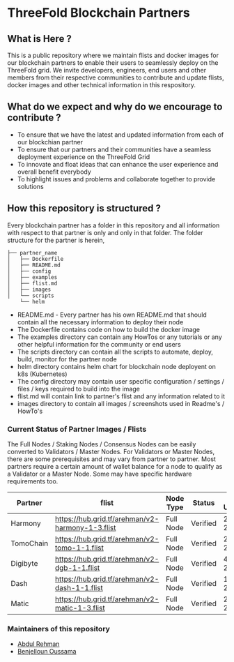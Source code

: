 # ThreeFold Blockchain Partners

## What is Here ?

This is a public repository where we maintain flists and docker images for our blockchain partners to enable their users to seamlessly deploy on the ThreeFold grid. We invite developers, engineers, end users and other members from their respective communities to contribute and update flists, docker images and other technical information in this respository.

## What do we expect and why do we encourage to contribute ?

* To ensure that we have the latest and updated information from each of our blockchian partner
* To ensure that our partners and their communities have a seamless deployment experience on the ThreeFold Grid
* To innovate and float ideas that can enhance the user experience and overall benefit everybody
* To highlight issues and problems and collaborate together to provide solutions

## How this repository is structured ?

Every blockchain partner has a folder in this repository and all information with respect to that partner is only and only in that folder. The folder structure for the partner is herein,

```
├── partner_name
│   ├── Dockerfile
│   ├── README.md
│   ├── config
│   ├── examples
│   ├── flist.md
│   ├── images
│   └── scripts
    └── helm
```

* README.md - Every partner has his own README.md that should contain all the necessary information to deploy their node
* The Dockerfile contains code on how to build the docker image
* The examples directory can contain any HowTos or any tutorials or any other helpful information for the community or end users
* The scripts directory can contain all the scripts to automate, deploy, build, monitor for the partner node
* helm directory contains helm chart for blockchain node deployent on k8s (Kubernetes)
* The config directory may contain user specific configuration / settings / files / keys required to build into the image
* flist.md will contain link to partner's flist and any information related to it
* images directory to contain all images / screenshots used in Readme's / HowTo's

### Current Status of Partner Images / Flists

The Full Nodes / Staking Nodes / Consensus Nodes can be easily converted to Validators / Master Nodes. For Validators or Master Nodes, there are some prerequisites and may vary from partner to partner. Most partners require a certain amount of wallet balance for a node to qualify as a Validator or a Master Node. Some may have specific hardware requirements too.

| Partner   | flist                                            | Node Type | Status   | Last Updated |
|-----------|--------------------------------------------------|-----------|----------|--------------|
| Harmony   | https://hub.grid.tf/arehman/v2-harmony-1-3.flist | Full Node | Verified | 27 Aug 2020  |
| TomoChain | https://hub.grid.tf/arehman/v2-tomo-1-1.flist    | Full Node | Verified | 29 Aug 2020  |
| Digibyte  | https://hub.grid.tf/arehman/v2-dgb-1-1.flist     | Full Node | Verified | 4 Sept 2020  |
| Dash      | https://hub.grid.tf/arehman/v2-dash-1-1.flist    | Full Node | Verified | 11 Sept 2020 |
| Matic     | https://hub.grid.tf/arehman/v2-matic-1-3.flist   | Full Node | Verified | 28 Dec 2020  |

### Maintainers of this repository

- [Abdul Rehman](https://github.com/abdulgig) 
- [Benjelloun Oussama](https://github.com/BenjellounO)
